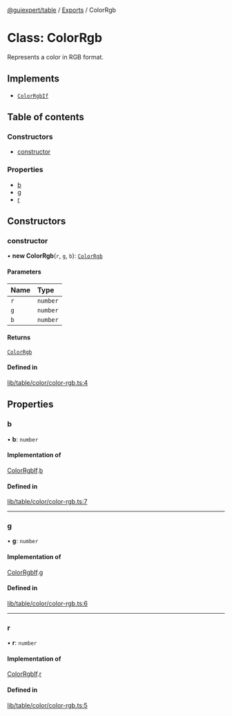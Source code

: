 [@guiexpert/table](../README.md) / [Exports](../modules.md) / ColorRgb

# Class: ColorRgb

Represents a color in RGB format.

## Implements

- [`ColorRgbIf`](../interfaces/ColorRgbIf.md)

## Table of contents

### Constructors

- [constructor](ColorRgb.md#constructor)

### Properties

- [b](ColorRgb.md#b)
- [g](ColorRgb.md#g)
- [r](ColorRgb.md#r)

## Constructors

### constructor

• **new ColorRgb**(`r`, `g`, `b`): [`ColorRgb`](ColorRgb.md)

#### Parameters

| Name | Type |
| :------ | :------ |
| `r` | `number` |
| `g` | `number` |
| `b` | `number` |

#### Returns

[`ColorRgb`](ColorRgb.md)

#### Defined in

[lib/table/color/color-rgb.ts:4](https://github.com/guiexperttable/ge-table/blob/65066c0/libs/table/src/lib/table/color/color-rgb.ts#L4)

## Properties

### b

• **b**: `number`

#### Implementation of

[ColorRgbIf](../interfaces/ColorRgbIf.md).[b](../interfaces/ColorRgbIf.md#b)

#### Defined in

[lib/table/color/color-rgb.ts:7](https://github.com/guiexperttable/ge-table/blob/65066c0/libs/table/src/lib/table/color/color-rgb.ts#L7)

___

### g

• **g**: `number`

#### Implementation of

[ColorRgbIf](../interfaces/ColorRgbIf.md).[g](../interfaces/ColorRgbIf.md#g)

#### Defined in

[lib/table/color/color-rgb.ts:6](https://github.com/guiexperttable/ge-table/blob/65066c0/libs/table/src/lib/table/color/color-rgb.ts#L6)

___

### r

• **r**: `number`

#### Implementation of

[ColorRgbIf](../interfaces/ColorRgbIf.md).[r](../interfaces/ColorRgbIf.md#r)

#### Defined in

[lib/table/color/color-rgb.ts:5](https://github.com/guiexperttable/ge-table/blob/65066c0/libs/table/src/lib/table/color/color-rgb.ts#L5)
